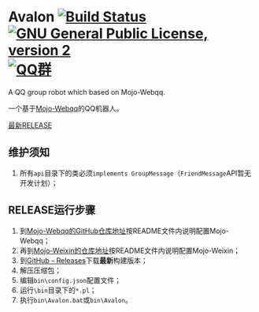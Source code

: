 # Avalon [![Build Status](https://travis-ci.org/Ray-Eldath/Avalon.svg?branch=master)](https://travis-ci.org/Ray-Eldath/Avalon)[![GNU General Public License, version 2](https://img.shields.io/badge/license-GNU%202.0-yellow.svg)](https://www.gnu.org/licenses/gpl-2.0.html)[![QQ群](https://img.shields.io/badge/QQ%E7%BE%A4-ProgramLeague-blue.svg)](https://jq.qq.com/?_wv=1027&k=46GveNI)
A QQ group robot which based on Mojo-Webqq.

一个基于[Mojo-Webqq](https://github.com/sjdy521/Mojo-Webqq)的QQ机器人。

[最新RELEASE](https://github.com/Ray-Eldath/Avalon/releases/latest)

## 维护须知

1. 所有```api```目录下的类必须```implements GroupMessage```（``FriendMessage``API暂无开发计划）；

## RELEASE运行步骤
1. 到[Mojo-Webqq的GitHub仓库地址](https://github.com/sjdy521/Mojo-Webqq)按README文件内说明配置Mojo-Webqq；
2. 再到[Mojo-Weixin的仓库地址](https://github.com/sjdy521/Mojo-Weixin)按README文件内说明配置Mojo-Weixin；
3. 到[GitHub - Releases](https://github.com/Ray-Eldath/Avalon/releases)下载**最新**构建版本；
4. 解压压缩包；
5. 编辑`bin\config.json`配置文件；
6. 运行``\bin``目录下的```*.pl```；
7. 执行`bin\Avalon.bat`或`bin\Avalon`。